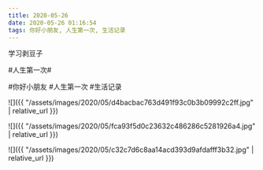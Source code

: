 ```yaml
---
title: 2020-05-26
date: 2020-05-26 01:16:54
tags: 你好小朋友, 人生第一次, 生活记录
---
```


<p>学习剥豆子</p> 
<p>#人生第一次#</p>

#你好小朋友 #人生第一次 #生活记录

![]({{ "/assets/images/2020/05/d4bacbac763d491f93c0b3b09992c2ff.jpg" | relative_url }})

![]({{ "/assets/images/2020/05/fca93f5d0c23632c486286c5281926a4.jpg" | relative_url }})

![]({{ "/assets/images/2020/05/c32c7d6c8aa14acd393d9afdafff3b32.jpg" | relative_url }})
